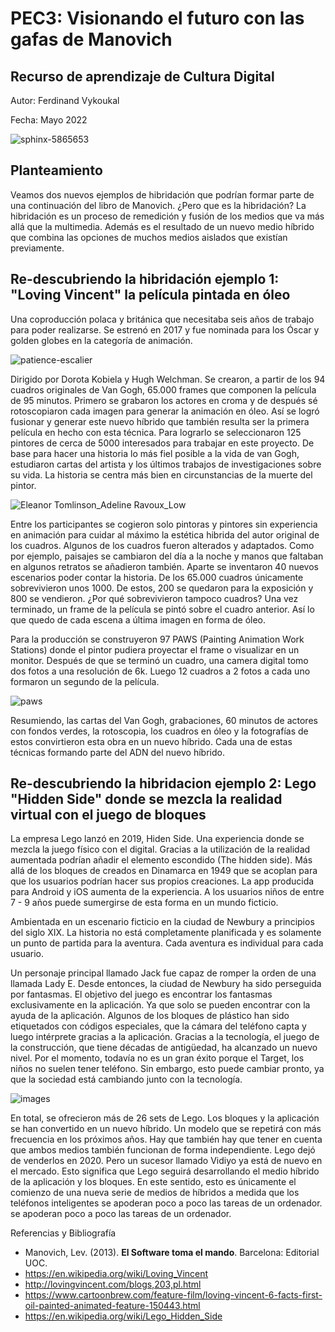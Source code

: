 # PEC3: Visionando el futuro con las gafas de Manovich

## Recurso de aprendizaje de Cultura Digital

Autor: Ferdinand Vykoukal

Fecha: Mayo 2022

![sphinx-5865653](https://user-images.githubusercontent.com/104975487/167020541-fd5b2da0-3d37-4e32-b79a-d8daa681bc0d.svg)


## Planteamiento

Veamos dos nuevos ejemplos de hibridación que podrían formar parte de una continuación del libro de Manovich. ¿Pero que es la hibridación?
La hibridación es un proceso de remedición y fusión de los medios que va más allá que la multimedia. Además es el resultado de un nuevo medio 
híbrido que combina las opciones de muchos medios aislados que existían previamente.

## Re-descubriendo la hibridación ejemplo 1: "Loving Vincent" la película pintada en óleo

Una coproducción polaca y británica que necesitaba seis años de trabajo para poder realizarse. Se estrenó en 2017 y fue nominada para los Óscar y golden globes en la 
categoría de animación.

![patience-escalier](https://user-images.githubusercontent.com/104975487/168465427-9edd4874-56c5-4ea7-8eb5-d25fe86eb493.jpg)

Dirigido por Dorota Kobiela y Hugh Welchman. Se crearon, a partir de los 94 cuadros originales de Van Gogh, 65.000 frames que componen la película de 95 minutos. 
Primero se grabaron los actores en croma y de después sé rotoscopiaron cada imagen para generar la animación en óleo.  Así se logró fusionar y generar este nuevo
híbrido que también resulta ser la primera película en hecho con esta técnica. Para lograrlo se seleccionaron 125 pintores de cerca de 5000 interesados para trabajar en este proyecto.
De base para hacer una historia lo más fiel posible a la vida de van Gogh, estudiaron cartas del artista y los últimos trabajos de investigaciones sobre 
su vida. La historia se centra más bien en circunstancias de la muerte del pintor. 

![Eleanor Tomlinson_Adeline Ravoux_Low](https://user-images.githubusercontent.com/104975487/168465417-c9ee5067-c778-44c4-8de0-ccd2ddb2c4a1.jpg)

Entre los participantes se cogieron solo pintoras y pintores sin experiencia en animación para cuidar al máximo la estética hibrida del autor original de los cuadros.
Algunos de los cuadros fueron alterados y adaptados. Como por ejemplo, paisajes se cambiaron del día a la noche y manos que faltaban en algunos retratos se añadieron también.
Aparte se inventaron 40 nuevos escenarios poder contar la historia. De los 65.000 cuadros únicamente sobrevivieron unos 1000. De estos, 200 se quedaron para la exposición y 800 
se vendieron. ¿Por qué sobrevivieron tampoco cuadros? Una vez terminado, un frame de la película se pintó sobre el cuadro anterior. Así lo que quedo de cada escena a última imagen en 
forma de óleo. 

Para la producción se construyeron 97 PAWS (Painting Animation Work Stations) donde el pintor pudiera proyectar el frame o visualizar en un monitor. Después de que se terminó 
un cuadro, una camera digital tomo dos fotos a una resolución de 6k. Luego 12 cuadros a 2 fotos a cada uno formaron un segundo de la película.


![paws](https://user-images.githubusercontent.com/104975487/168465461-116d2618-7d83-455d-b462-0704be1bc890.jpg)

Resumiendo, las cartas del Van Gogh, grabaciones, 60 minutos de actores con fondos verdes, la rotoscopia, los cuadros en óleo y la fotografías de estos convirtieron esta
obra en un nuevo híbrido. Cada una de estas técnicas formando parte del ADN del nuevo híbrido.


## Re-descubriendo la hibridacion ejemplo 2: Lego "Hidden Side" donde se mezcla la realidad virtual con el juego de bloques

La empresa Lego lanzó en 2019, Hiden Side. Una experiencia donde se mezcla la juego físico con el digital. Gracias a la utilización de la realidad aumentada podrían añadir el 
elemento escondido (The hidden side). Más allá de los bloques de creados en Dinamarca en 1949 que se acoplan para que los usuarios podrían hacer sus propios creaciones. La app 
producida para Android y iOS aumenta de la experiencia. A los usuarios niños de entre 7 - 9 años puede sumergirse de esta forma en un mundo ficticio.

Ambientada en un escenario ficticio en la ciudad de Newbury a principios del siglo XIX. La historia no está completamente planificada y es solamente un punto de partida para la aventura. Cada aventura es individual para cada usuario.


Un personaje principal llamado Jack fue capaz de romper la orden de una llamada Lady E. Desde entonces, la ciudad de Newbury ha sido perseguida por fantasmas. El objetivo del juego es encontrar los fantasmas exclusivamente en la aplicación. Ya que solo se pueden encontrar con la ayuda de la aplicación. Algunos de los bloques de plástico han sido etiquetados con códigos especiales, que la cámara del teléfono capta y luego
intérprete gracias a la aplicación. Gracias a la tecnología, el juego de la construcción, que tiene décadas de antigüedad, ha alcanzado un nuevo nivel. Por el momento, todavía no es un gran éxito porque el Target, 
los niños no suelen tener teléfono. Sin embargo, esto puede cambiar pronto, ya que la sociedad está cambiando junto con la tecnología.

![images](https://user-images.githubusercontent.com/104975487/168465435-d98c3ca3-88fa-40e4-9075-efbe9ae653a2.jpg)

En total, se ofrecieron más de 26 sets de Lego. Los bloques y la aplicación se han convertido en un nuevo híbrido. Un modelo que se repetirá con más frecuencia en los próximos años. Hay que
también hay que tener en cuenta que ambos medios también funcionan de forma independiente. Lego dejó de venderlos en 2020. Pero un sucesor llamado Vidiyo ya está de nuevo en el mercado.
Esto significa que Lego seguirá desarrollando el medio híbrido de la aplicación y los bloques. En este sentido, esto es únicamente el comienzo de una nueva serie de medios de híbridos a medida que los teléfonos inteligentes se apoderan poco a poco las tareas de un ordenador.  se apoderan poco a poco las tareas de un ordenador. 


Referencias y Bibliografía

 - Manovich, Lev. (2013). **El Software toma el mando**. Barcelona: Editorial UOC.
 - https://en.wikipedia.org/wiki/Loving_Vincent
 - http://lovingvincent.com/blogs,203,pl.html
 - https://www.cartoonbrew.com/feature-film/loving-vincent-6-facts-first-oil-painted-animated-feature-150443.html
 - https://en.wikipedia.org/wiki/Lego_Hidden_Side

